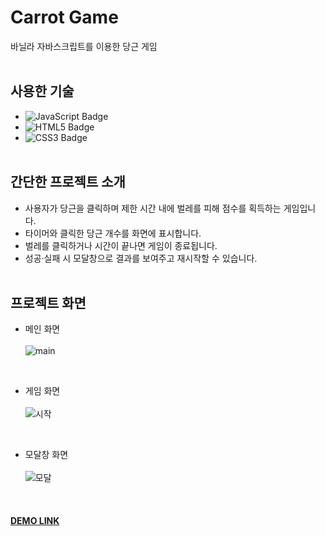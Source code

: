 # Carrot Game  
바닐라 자바스크립트를 이용한 당근 게임<br><br>

## 사용한 기술  
- ![JavaScript Badge](https://img.shields.io/badge/JAVASCRIPT-F7DF1E?style=flat-square&logo=JavaScript&logoColor=white)  
- ![HTML5 Badge](https://img.shields.io/badge/HTML5-E34F26?style=flat-square&logo=html&logoColor=white)  
- ![CSS3 Badge](https://img.shields.io/badge/CSS3-1572B6?style=flat-square&logo=CSS3&logoColor=white)<br><br>

## 간단한 프로젝트 소개  
- 사용자가 당근을 클릭하며 제한 시간 내에 벌레를 피해 점수를 획득하는 게임입니다.<br>
- 타이머와 클릭한 당근 개수를 화면에 표시합니다.<br>
- 벌레를 클릭하거나 시간이 끝나면 게임이 종료됩니다.<br>
- 성공·실패 시 모달창으로 결과를 보여주고 재시작할 수 있습니다.<br><br>

## 프로젝트 화면  
- 메인 화면<br>  
![main](https://user-images.githubusercontent.com/64426431/109812734-c566e100-7c6f-11eb-9c4d-304188d13f7d.png)  
<br>

- 게임 화면<br>  
![시작](https://user-images.githubusercontent.com/64426431/102019829-f6462100-3db8-11eb-9dcd-2e20e7737270.PNG)  
<br>

- 모달창 화면<br>  
![모달](https://user-images.githubusercontent.com/64426431/102019835-fc3c0200-3db8-11eb-935d-5898bc67b882.PNG)  
<br>

#### [DEMO LINK](https://academy.dream-coding.com/courses/browser101)

